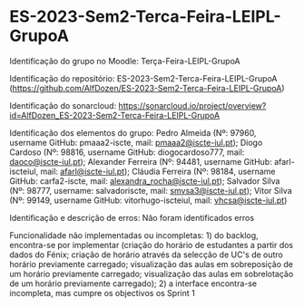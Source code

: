 # ES-2023-Sem2-Terca-Feira-LEIPL-GrupoA

Identificação do grupo no Moodle: Terça-Feira-LEIPL-GrupoA

Identificação do repositório: ES-2023-Sem2-Terca-Feira-LEIPL-GrupoA (https://github.com/AlfDozen/ES-2023-Sem2-Terca-Feira-LEIPL-GrupoA)

Identificação do sonarcloud: https://sonarcloud.io/project/overview?id=AlfDozen_ES-2023-Sem2-Terca-Feira-LEIPL-GrupoA

Identificação dos elementos do grupo: Pedro Almeida (Nº: 97960, username GitHub: pmaaa2-iscte, mail: pmaaa2@iscte-iul.pt); Diogo Cardoso (Nº: 98816, username GitHub: diogocardoso777, mail: daoco@iscte-iul.pt); Alexander Ferreira (Nº: 94481, username GitHub: afarl-iscteiul, mail: afarl@iscte-iul.pt); Cláudia Ferreira (Nº: 98184, username GitHub: carfa2-iscte, mail: alexandra_rocha@iscte-iul.pt); Salvador Silva (Nº: 98777, username: salvadoriscte, mail: smvsa3@iscte-iul.pt); Vitor Silva (Nº: 99149, username GitHub: vitorhugo-iscteiul, mail: vhcsa@iscte-iul.pt)

Identificação e descrição de erros: Não foram identificados erros

Funcionalidade não implementadas ou incompletas: 1) do backlog, encontra-se por implementar (criação do horário de estudantes a partir dos dados do Fénix; criação de horário através da selecção de UC's de outro horário previamente carregado; visualização das aulas em sobreposição de um horário previamente carregado; visualização das aulas em sobrelotação de um horário previamente carregado); 2) a interface encontra-se incompleta, mas cumpre os objectivos os Sprint 1
